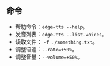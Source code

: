 ## 命令
* 帮助命令：`edge-tts --help`。
* 发音列表：`edge-tts --list-voices`。
* 读取文件： `-f ./something.txt`。
* 调整语速：`--rate=+50%`。
* 调整音量：`--volume=+50%`。
